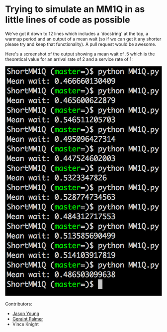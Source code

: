 # Trying to simulate an MM1Q in as little lines of code as possible

We've got it down to 12 lines which includes a 'docstring' at the top, a warmup period and an output of a mean wait (so if we can get it any shorter please try and keep that functionality).
A pull request would be awesome.

Here's a screenshot of the output showing a mean wait of .5 which is the theoretical value for an arrival rate of 2 and a service rate of 1:

![](screengrab.png)

Contributors:

- [Jason Young](https://github.com/JasYoung314)
- [Geraint Palmer](https://github.com/geraintpalmer)
- Vince Knight
